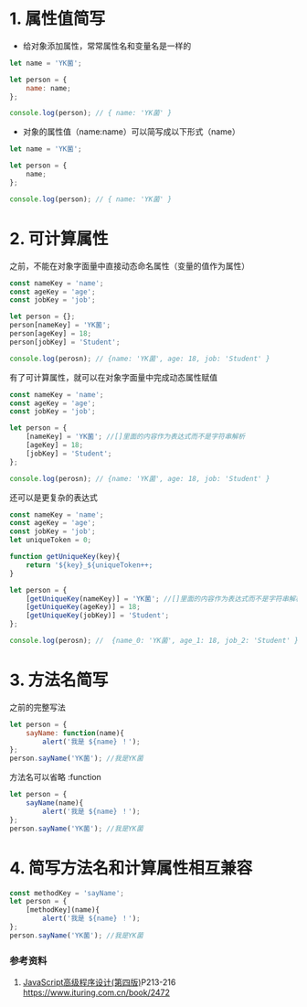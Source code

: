 
# 1. 属性值简写
- 给对象添加属性，常常属性名和变量名是一样的
```javascript
let name = 'YK菌';

let person = {
	name: name;
};

console.log(person); // { name: 'YK菌' }
```
- 对象的属性值（name:name）可以简写成以下形式（name）
```javascript
let name = 'YK菌';

let person = {
	name;
};

console.log(person); // { name: 'YK菌' }
```

# 2. 可计算属性
之前，不能在对象字面量中直接动态命名属性（变量的值作为属性）

```javascript
const nameKey = 'name';
const ageKey = 'age';
const jobKey = 'job';

let person = {};
person[nameKey] = 'YK菌';
person[ageKey] = 18;
person[jobKey] = 'Student';

console.log(perosn); // {name: 'YK菌', age: 18, job: 'Student' }
```
有了可计算属性，就可以在对象字面量中完成动态属性赋值
```javascript
const nameKey = 'name';
const ageKey = 'age';
const jobKey = 'job';

let person = {
	[nameKey] = 'YK菌'; //[]里面的内容作为表达式而不是字符串解析
	[ageKey] = 18;
	[jobKey] = 'Student';
};

console.log(perosn); // {name: 'YK菌', age: 18, job: 'Student' }
```

还可以是更复杂的表达式
```javascript
const nameKey = 'name';
const ageKey = 'age';
const jobKey = 'job';
let uniqueToken = 0;

function getUniqueKey(key){
	return '${key}_${uniqueToken++;
}

let person = {
	[getUniqueKey(nameKey)] = 'YK菌'; //[]里面的内容作为表达式而不是字符串解析
	[getUniqueKey(ageKey)] = 18;
	[getUniqueKey(jobKey)] = 'Student';
};

console.log(perosn); //  {name_0: 'YK菌', age_1: 18, job_2: 'Student' }
```

# 3. 方法名简写
之前的完整写法
```javascript
let person = {
	sayName: function(name){
		alert('我是 ${name} ！');
};
person.sayName('YK菌'); //我是YK菌
```
方法名可以省略 :function
```javascript
let person = {
	sayName(name){
		alert('我是 ${name} ！');
};
person.sayName('YK菌'); //我是YK菌
```

# 4. 简写方法名和计算属性相互兼容
```javascript
const methodKey = 'sayName';
let person = {
	[methodKey](name){
		alert('我是 ${name} ！');
};
person.sayName('YK菌'); //我是YK菌
```
### 参考资料
1. [JavaScript高级程序设计(第四版)](https://www.ituring.com.cn/book/2472)P213-216  https://www.ituring.com.cn/book/2472